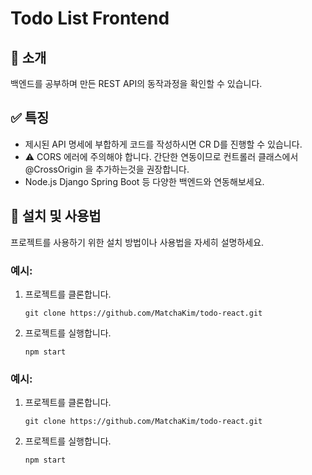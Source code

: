 

  <h1>Todo List Frontend</h1>

<h2>📑 소개</h2>

<p>백엔드를 공부하며 만든 REST API의 동작과정을 확인할 수 있습니다.</p>

<h2>✅ 특징 </h2>

<ul>
  <li>제시된 API 명세에 부합하게 코드를 작성하시면 CR D를 진행할 수 있습니다.</li>
  <li>⚠️ CORS 에러에 주의해야 합니다. 간단한 연동이므로 컨트롤러 클래스에서 @CrossOrigin 을 추가하는것을 권장합니다. </li>
  <li>Node.js Django Spring Boot 등 다양한 백엔드와 연동해보세요.</li>
</ul>


<h2  >📕 설치 및 사용법</h2>

<p>프로젝트를 사용하기 위한 설치 방법이나 사용법을 자세히 설명하세요.</p>

<h3>예시:</h3>

<ol>
  <li>프로젝트를 클론합니다.</li>
  <pre><code>git clone https://github.com/MatchaKim/todo-react.git</code></pre>
  </pre>
  <li>프로젝트를 실행합니다.</li>
  <pre><code>npm start</code></pre>
</ol>

  <h3>예시:</h3>

  <ol>
    <li>프로젝트를 클론합니다.</li>
    <pre><code>git clone https://github.com/MatchaKim/todo-react.git</code></pre>
    </pre>
    <li>프로젝트를 실행합니다.</li>
    <pre><code>npm start</code></pre>
  </ol>


